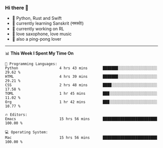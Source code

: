 ### Hi there 👋

- 📙 Python, Rust and Swift
- 🌱 currently learning Sanskrit (नमस्ते!)
- 🔭 currently working on RL
- 🎷 love saxophone, love music
- 🏓 also a ping-pong lover

<!--
**ZiqinGong/ZiqinGong** is a ✨ _special_ ✨ repository because its `README.md` (this file) appears on your GitHub profile.

Here are some ideas to get you started:

- 🔭 I’m currently working on ...
- 🌱 I’m currently learning ...
- 👯 I’m looking to collaborate on ...
- 🤔 I’m looking for help with ...
- 💬 Ask me about ...
- 📫 gongzq0301@sjtu.edu.cn
- 😄 Pronouns: ...
- ⚡ Fun fact: ...
-->

---

<!--START_SECTION:waka-->
📊 **This Week I Spent My Time On** 

```text
💬 Programming Languages: 
Python                   4 hrs 43 mins       ███████░░░░░░░░░░░░░░░░░░   29.62 % 
HTML                     4 hrs 39 mins       ███████░░░░░░░░░░░░░░░░░░   29.21 % 
CSS                      2 hrs 48 mins       ████░░░░░░░░░░░░░░░░░░░░░   17.58 % 
TOML                     1 hr 45 mins        ███░░░░░░░░░░░░░░░░░░░░░░   11.02 % 
Org                      1 hr 42 mins        ███░░░░░░░░░░░░░░░░░░░░░░   10.77 % 

🔥 Editors: 
Emacs                    15 hrs 56 mins      █████████████████████████   100.00 % 

💻 Operating System: 
Mac                      15 hrs 56 mins      █████████████████████████   100.00 % 
```


<!--END_SECTION:waka-->
